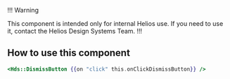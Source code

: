 !!! Warning

This component is intended only for internal Helios use. If you need to use it, contact the Helios Design Systems Team.
!!!

## How to use this component

```handlebars
<Hds::DismissButton {{on "click" this.onClickDismissButton}} />
```


